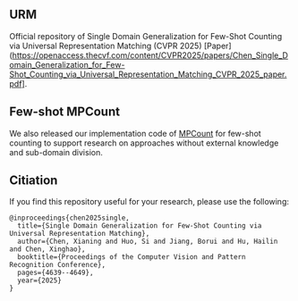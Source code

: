 ## URM
Official repository of Single Domain Generalization for Few-Shot Counting via Universal Representation Matching (CVPR 2025) [Paper](https://openaccess.thecvf.com/content/CVPR2025/papers/Chen_Single_Domain_Generalization_for_Few-Shot_Counting_via_Universal_Representation_Matching_CVPR_2025_paper.pdf].

## Few-shot MPCount
We also released our implementation code of [MPCount](https://github.com/Shimmer93/MPCount) for few-shot counting to support research on approaches without external knowledge and sub-domain division.

## Citiation
If you find this repository useful for your research, please use the following:

```
@inproceedings{chen2025single,
  title={Single Domain Generalization for Few-Shot Counting via Universal Representation Matching},
  author={Chen, Xianing and Huo, Si and Jiang, Borui and Hu, Hailin and Chen, Xinghao},
  booktitle={Proceedings of the Computer Vision and Pattern Recognition Conference},
  pages={4639--4649},
  year={2025}
}
```
